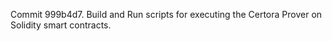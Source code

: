 Commit 999b4d7.                    Build and Run scripts for executing the Certora Prover on Solidity smart contracts.